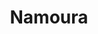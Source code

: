 ---
auteur: ça vault le détour
categories:
- Gateau
check: Non
checkAlwaysOk: true
checkfor: 12
cuisson: Oui
description: Petits gâteaux de semoule gourmands
draft: false
ingredients:
  autres:
  - quantite: 9
    title: Eau
    unit: c. à soupe
  - quantite: 600
    title: Eau
    unit: grammes
  - quantite: 1
    title: Bicarbonate de soude
    unit: c. à café
  - quantite: 30
    title: Levure chimique
    unit: grammes
  epices: []
  frais:
  - quantite: 1.5
    title: Yaourt de Soja
    unit: Kg
  legumes: []
  lof:
  - quantite: 0.3
    title: huile de colza
    unit: litre
  sec:
  - quantite: 750
    title: Semoule fine (blé)
    unit: grammes
  sucres:
  - quantite: 9
    title: Jus de citron
    unit: c. à soupe
  - quantite: 0.6
    title: Sucre en poudre
    unit: Kg
  - quantite: 0.3
    title: Sucre en poudre
    unit: Kg
layout: recettes
materiel:
- Four
plate: 50
preparation: 'Mélanger tous les ingrédients de la pâte( semoule, yaourt, levure, bicarbonate,
  1/3 de l''eau florale, l''huile, et la plus petite partie du sucre, et l''eau qui
  est noté en cuillère à soupe) et verser dans un plat allant au four, préalablement
  huilé ou chemisé de papier sulfurisé. La pâte a une consistance plus pâteuse que
  liquide.


  Cuire environ 30 à 35 min à 180°C. Le gâteau est légèrement doré.


  Pendant ce temps, préparer le sirop en versant la plus grosse partie du sucre, l''eau
  et le jus de citron dans une casserole et porter à ébullition. Le sucre doit être
  totalement dissout. puis y ajouter les 2/3 de l''eau florale.


  A la sortie du four, découper les parts de gâteau, y mettre une amande au centre
  de chaque part et puis verser une bonne dose de sirop sur le gâteau. Bien répartir
  pour que chaque partie du gâteau s''imbibe bien. Enfin, filmer de manière complètement
  hermétique jusqu''au moment de le servir.'
publishDate: 2024-03-27 19:32:00+00:00
regime:
- vegan
- sans-lactose
temperature: Froid
title: Namoura
titleslug: namoura_2bpyqxlr
type: dessert
uuid: 2bpyqxlr
---